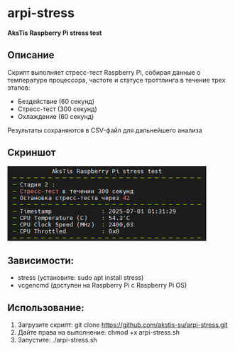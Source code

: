 # arpi-stress
**AksTis Raspberry Pi stress test**

## Описание
Скрипт выполняет стресс-тест Raspberry Pi, собирая данные о температуре процессора, частоте и статусе троттлинга в течение трех этапов:
- Бездействие (60 секунд)
- Cтресс-тест (300 секунд)
- Охлаждение (60 секунд)

Результаты сохраняются в CSV-файл для дальнейшего анализа

## Скриншот
![Скриншот стресс-теста](screenshot.png)

## Зависимости:
- stress (установите: sudo apt install stress)
- vcgencmd (доступен на Raspberry Pi с Raspberry Pi OS)

## Использование:
1. Загрузите скрипт:
   git clone https://github.com/akstis-su/arpi-stress.git
2. Дайте права на выполнение:
   chmod +x arpi-stress.sh
3. Запустите:
   ./arpi-stress.sh

